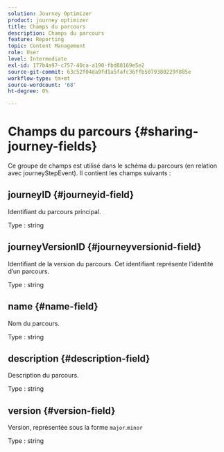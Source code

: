 ```yaml
---
solution: Journey Optimizer
product: journey optimizer
title: Champs du parcours
description: Champs du parcours
feature: Reporting
topic: Content Management
role: User
level: Intermediate
exl-id: 177b4a97-c757-40ca-a190-fbd88169e5e2
source-git-commit: 63c52f04da9fd1a5fafc36ffb5079380229f885e
workflow-type: tm+mt
source-wordcount: '68'
ht-degree: 0%

---
```


# Champs du parcours {#sharing-journey-fields}

Ce groupe de champs est utilisé dans le schéma du parcours (en relation avec journeyStepEvent). Il contient les champs suivants :

## journeyID {#journeyid-field}

Identifiant du parcours principal.

Type : string

## journeyVersionID {#journeyversionid-field}

Identifiant de la version du parcours. Cet identifiant représente l’identité d’un parcours.

Type : string

## name {#name-field}

Nom du parcours.

Type : string

## description {#description-field}

Description du parcours.

Type : string

## version {#version-field}

Version, représentée sous la forme `major`.`minor`

Type : string
